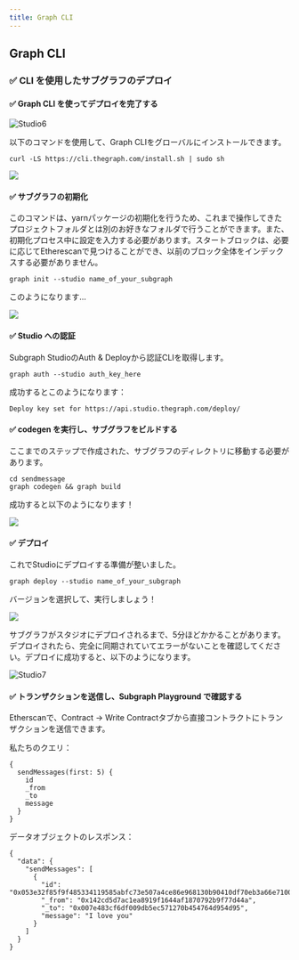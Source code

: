 ```yaml
---
title: Graph CLI
---
```

## Graph CLI

### ✅ CLI を使用したサブグラフのデプロイ

#### ✅ Graph CLI を使ってデプロイを完了する

![Studio6](/images/TheGraph-ScaffoldEth2/section-2/2_5_1.png)

以下のコマンドを使用して、Graph CLIをグローバルにインストールできます。

```
curl -LS https://cli.thegraph.com/install.sh | sudo sh
```

![](/images/TheGraph-ScaffoldEth2/section-2/2_5_2.jpg)

#### ✅ サブグラフの初期化

このコマンドは、yarnパッケージの初期化を行うため、これまで操作してきたプロジェクトフォルダとは別のお好きなフォルダで行うことができます。また、初期化プロセス中に設定を入力する必要があります。スタートブロックは、必要に応じてEtherescanで見つけることができ、以前のブロック全体をインデックスする必要がありません。

```
graph init --studio name_of_your_subgraph
```

このようになります...

![](/images/TheGraph-ScaffoldEth2/section-2/2_5_3.png)

#### ✅ Studio への認証

Subgraph StudioのAuth & Deployから認証CLIを取得します。

```
graph auth --studio auth_key_here
```

成功するとこのようになります：

```
Deploy key set for https://api.studio.thegraph.com/deploy/
```

#### ✅ codegen を実行し、サブグラフをビルドする

ここまでのステップで作成された、サブグラフのディレクトリに移動する必要があります。

```
cd sendmessage
graph codegen && graph build
```

成功すると以下のようになります！

![](/images/TheGraph-ScaffoldEth2/section-2/2_5_4.png)

#### ✅ デプロイ

これでStudioにデプロイする準備が整いました。

```
graph deploy --studio name_of_your_subgraph
```

バージョンを選択して、実行しましょう！

![](/images/TheGraph-ScaffoldEth2/section-2/2_5_5.png)

サブグラフがスタジオにデプロイされるまで、5分ほどかかることがあります。デプロイされたら、完全に同期されていてエラーがないことを確認してください。デプロイに成功すると、以下のようになります。

![Studio7](/images/TheGraph-ScaffoldEth2/section-2/2_5_6.png)

#### ✅ トランザクションを送信し、Subgraph Playground で確認する

Etherscanで、Contract -> Write Contractタブから直接コントラクトにトランザクションを送信できます。

私たちのクエリ：

```
{
  sendMessages(first: 5) {
    id
    _from
    _to
    message
  }
}
```

データオブジェクトのレスポンス：

```
{
  "data": {
    "sendMessages": [
      {
        "id": "0x053e32f85f9f485334119585abfc73e507a4ce86e968130b90410df70eb3a66e71000000",
        "_from": "0x142cd5d7ac1ea8919f1644af1870792b9f77d44a",
        "_to": "0x007e483cf6df009db5ec571270b454764d954d95",
        "message": "I love you"
      }
    ]
  }
}
```

